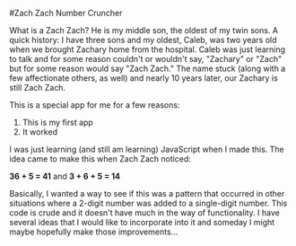 #Zach Zach Number Cruncher

What is a Zach Zach? He is my middle son, the oldest of my twin sons. A quick history: I have three sons and my oldest, Caleb, was two years old when we brought Zachary home from the hospital. Caleb was just learning to talk and for some reason couldn't or wouldn't say, "Zachary" or "Zach" but for some reason would say "Zach Zach." The name stuck (along with a few affectionate others, as well) and nearly 10 years later, our Zachary is still Zach Zach. 

This is a special app for me for a few reasons:

1. This is my first app
2. It worked

I was just learning (and still am learning) JavaScript when I made this. The idea came to make this when Zach Zach noticed: 

**36 + 5 = 41** and **3 + 6 + 5 = 14**

Basically, I wanted a way to see if this was a pattern that occurred in other situations where a 2-digit number was added to a single-digit number. This code is crude and it doesn't have much in the way of functionality. I have several ideas that I would like to incorporate into it and someday I might maybe hopefully make those improvements...
